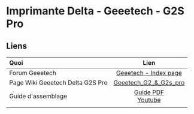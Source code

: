 # Imprimante Delta - Geeetech - G2S Pro

## Liens

| Quoi                             | Lien                                                                                                                                                                                                        |
|:-------------------------------- |:-----------------------------------------------------------------------------------------------------------------------------------------------------------------------------------------------------------:|
| Forum Geeetech                   | [Geeetech - Index page](https://www.geeetech.com/forum/)                                                                                                                                                    |
| Page Wiki Geeetech Delta G2S Pro | [Geeetech_G2_&_G2s_pro](https://www.geeetech.com/wiki/index.php/Geeetech_G2_%26_G2s_pro)                                                                                                                    |
| Guide d'assemblage               | [Guide PDF](https://www.geeetech.com/wiki/images/a/a7/Delta_Rostock_mini_G2%26_G2s_building_instruction%281%29.pdf)<br/>[Youtube](https://www.youtube.com/playlist?list=PLODCkot3GriiDS1CVGWfn5wTXEW2gDPrF) |
|                                  |                                                                                                                                                                                                             |
